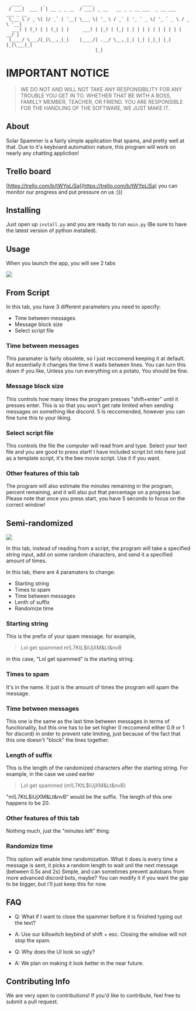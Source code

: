 ```
  ____        _              ____
 / ___|  ___ | | __ _ _ __  / ___| _ __   __ _ _ __ ___  _ __ ___   ___ _ __
 \___ \ / _ \| |/ _` | '__| \___ \| '_ \ / _` | '_ ` _ \| '_ ` _ \ / _ \ '__|
  ___) | (_) | | (_| | |     ___) | |_) | (_| | | | | | | | | | | |  __/ |
 |____/ \___/|_|\__,_|_|    |____/| .__/ \__,_|_| |_| |_|_| |_| |_|\___|_|
                                  |_|
```

# IMPORTANT NOTICE

> WE DO NOT AND WILL NOT TAKE ANY RESPONSIBILITY FOR ANY TROUBLE YOU GET IN TO.
> WHETHER THAT BE WITH A BOSS, FAMILLY MEMBER, TEACHER, OR FRIEND. YOU ARE RESPONSIBLE
> FOR THE HANDLING OF THE SOFTWARE, WE JUST MAKE IT.

## About

Solar Spammer is a fairly simple application that spams, and pretty well at that. Due to it's keyboard automation nature, this program will work on nearly any chatting appliction!

## Trello board
[https://trello.com/b/tWYpLiSa](https://trello.com/b/tWYpLiSa) you can monitor our progress and put pressure on us :)))

## Installing

Just open up `install.py` and you are ready to run `main.py` (Be sure to have the latest version of python installed).

## Usage

When you launch the app, you will see 2 tabs

![](https://i.ibb.co/RCHq7Q5/Screenshot-2021-06-15-205020.jpg)

## From Script

In this tab, you have 3 different parameters you need to specify:

- Time between messages
- Message block size
- Select script file

### Time between messages

This paramater is fairly obsolete, so I just reccomend keeping it at default. But essentially it changes the time it waits between lines. You can turn this down if you like, Unless you run everything on a potato, You should be fine.

### Message block size

This controls how many times the program presses "shift+enter" until it presses enter. This is so that you won't get rate limited when sending messages on something like discord. 5 Is reccomended, however you can fine tune this to your liking.

### Select script file

This controls the file the computer will read from and type. Select your text file and you are good to press start! I have included script.txt into here just as a template script, it's the bee movie script. Use it if you want.

### Other features of this tab

The program will also estimate the minutes remaining in the program, percent remaining, and it will also put that percentage on a progress bar.
Please note that once you press start, you have 5 seconds to focus on the correct window!

## Semi-randomized

![](https://i.ibb.co/mG3d9hg/Screenshot-2021-06-15-214104.jpg)

In this tab, instead of reading from a script, the program will take a specified string input, add on some random characters, and send it a specified amount of times.

In this tab, there are 4 paramaters to change:

- Starting string
- Times to spam
- Time between messages
- Lenth of suffix
- Randomize time

### Starting string

This is the prefix of your spam message. for example,

> Lol get spammed m!L7KtL$iUjXM&Lt&nvB

in this case, "Lol get spammed" is the starting string.

### Times to spam

It's in the name. It just is the amount of times the program will spam the message.

### Time between messages

This one is the same as the last time between messages in terms of functionality, but this one has to be set higher (I reccomend either 0.9 or 1 for discord) in order to prevent rate limiting, just because of the fact that this one doesn't "block" the lines together.

### Length of suffix

This is the length of the randomized characters after the starting string. For example, in the case we used earlier

> Lol get spammed {m!L7KtL$iUjXM&Lt&nvB}

"m!L7KtL$iUjXM&Lt&nvB" would be the suffix. The length of this one happens to be 20.

### Other features of this tab

Nothing much, just the "minutes left" thing.

### Randomize time

This option will enable time randomization. What it does is every time a message is sent, it picks a random length to wait unil the next message (between 0.5s and 2s) Simple, and can sometimes prevent autobans from more advanced discord bots, maybe? You can modify it if you want the gap to be bigger, but i'll just keep this for now.

## FAQ

- Q: What if I want to close the spammer before it is finished typing out the text?

- A: Use our killswitch keybind of shift + esc. Closing the window will not stop the spam.

- Q: Why does the UI look so ugly?

- A: We plan on making it look better in the near future.

## Contributing Info

We are very open to contributions! If you'd like to contribute, feel free to submit a pull request.
